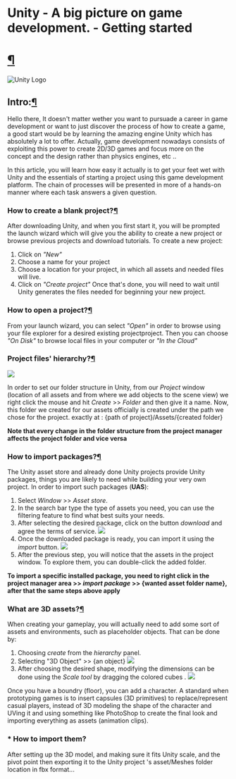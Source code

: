 # Unity - A big picture on game development. - Getting started

[¶](#Unity---A-big-picture-on-game-development.---Getting-started)
==================================================================================================================================

![Unity Logo](https://unity3d.com/profiles/unity3d/themes/unity/images/company/brand/logos/primary/unity-master-black.svg)

Intro:[¶](#Intro:)
------------------

Hello there, It doesn't matter wether you want to pursuade a career in game development or want to just discover the process of how to create a game, a good start would be by learning the amazing engine Unity which has absolutely a lot to offer. Actually, game development nowadays consists of exploiting this power to create 2D/3D games and focus more on the concept and the design rather than physics engines, etc ..

In this article, you will learn how easy it actually is to get your feet wet with Unity and the essentials of starting a project using this game development platform. The chain of processes will be presented in more of a hands-on manner where each task answers a given question.

### How to create a blank project?[¶](#How-to-create-a-blank-project?)

After downloading Unity, and when you first start it, you will be prompted the launch wizard which will give you the ability to create a new project or browse previous projects and download tutorials. To create a new project:

1.  Click on _"New"_
2.  Choose a name for your project
3.  Choose a location for your project, in which all assets and needed files will live.
4.  Click on _"Create project"_ Once that's done, you will need to wait until Unity generates the files needed for beginning your new project.

### How to open a project?[¶](#How-to-open-a-project?)

From your launch wizard, you can select _"Open"_ in order to browse using your file explorer for a desired existing projectproject. Then you can choose _"On Disk"_ to browse local files in your computer or _"In the Cloud"_

### Project files' hierarchy?[¶](#Project-files'-hierarchy?)

![](https://unity3d.com/sites/default/files/styles/original/public/learn/VZfolderstructure0img1.png?itok=VfFkx2IQ)

In order to set our folder structure in Unity, from our _Project_ window (location of all assets and from where we add objects to the scene view) we right click the mouse and hit _Create_ >\> _Folder_ and then give it a name. Now, this folder we created for our assets officially is created under the path we chose for the project. exactly at : {path of project}/Assets/{created folder}

**Note that every change in the folder structure from the project manager affects the project folder and vice versa**

### How to import packages?[¶](#How-to-import-packages?)

The Unity asset store and already done Unity projects provide Unity packages, things you are likely to need while building your very own project. In order to import such packages (**UAS**):

1.  Select _Window_ >\> _Asset store_.
2.  In the search bar type the type of assets you need, you can use the filtering feature to find what best suits your needs.
3.  After selecting the desired package, click on the button _download_ and agree the terms of service. ![](//i.imgur.com/SysTU6F.png)
4.  Once the downloaded package is ready, you can import it using the _import_ button. ![](//i.imgur.com/OwHisWr.png)
5.  After the previous step, you will notice that the assets in the project window. To explore them, you can double-click the added folder.

**To import a specific installed package, you need to right click in the project manager area >> _import package_ >\> {wanted asset folder name}, after that the same steps above apply**

### What are 3D assets?[¶](#What-are-3D-assets?)

When creating your gameplay, you will actually need to add some sort of assets and environments, such as placeholder objects. That can be done by:

1.  Choosing _create_ from the _hierarchy_ panel.
2.  Selecting "3D Object" >> {an object} ![](//i.imgur.com/7nEtCNA.png)
3.  After choosing the desired shape, modifying the dimensions can be done using the _Scale tool_ by dragging the colored cubes . ![](http://i.imgur.com/ANJf9WN.png)

Once you have a boundry (floor), you can add a character. A standard when prototyping games is to insert capsules (3D primitives) to replace/represent casual players, instead of 3D modeling the shape of the character and UVing it and using something like PhotoShop to create the final look and importing everything as assets (animation clips).

### * How to import them?

After setting up the 3D model, and making sure it fits Unity scale, and the pivot point then exporting it to the Unity project 's asset/Meshes folder location in fbx format... 
